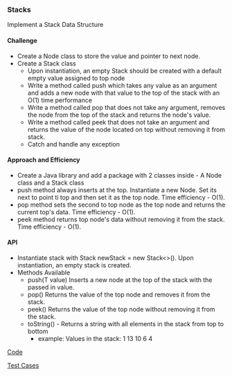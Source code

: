 ### Stacks
Implement a Stack Data Structure

#### Challenge
- Create a Node class to store the value and pointer to next node.
- Create a Stack class 
  - Upon instantiation, an empty Stack should be created with a default empty value assigned to top node
  - Write a method called push which takes any value as an argument and adds a new node with that value to the top of the stack with an O(1) time performance
  - Write a method called pop that does not take any argument, removes the node from the top of the stack and returns the node's value.
  - Write a method called peek that does not take an argument and returns the value of the node located on top without removing it from stack.
  - Catch and handle any exception

#### Approach and Efficiency
  - Create a Java library and add a package with 2 classes inside - A Node class and a Stack class
  - push method always inserts at the top. Instantiate a new Node. Set its next to point ti top and then set it as the top node. Time efficiency - O(1).
  - pop method sets the second to top node as the top node and returns the current top's data. Time efficiency - O(1).
  - peek method returns top node's data without removing it from the stack. Time efficiency - O(1).
  
#### API
- Instantiate stack with Stack<T> newStack = new Stack<>(). Upon instantiation, an empty stack is created. 
- Methods Available
  - push(T value) Inserts a new node at the top of the stack with the passed in value.
  - pop() Returns the value of the top node and removes it from the stack. 
  - peek() Returns the value of the top node without removing it from the stack.
  - toString() - Returns a string with all elements in the stack from top to bottom
    - example: Values in the stack: 1 13 10 6 4

[Code](https://github.com/gpadmapriya/data-structures-and-algorithms/tree/master/Data_Structures/src/main/java/datastructures/stacksandqueues)

[Test Cases](https://github.com/gpadmapriya/data-structures-and-algorithms/tree/master/Data_Structures/src/test/java/datastructures/stacksandqueues)